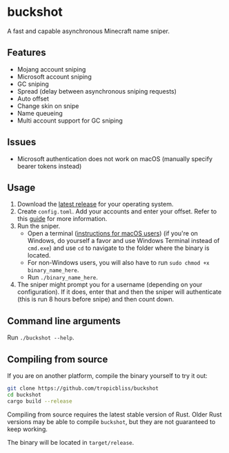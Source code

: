 # buckshot

A fast and capable asynchronous Minecraft name sniper.

## Features

- Mojang account sniping
- Microsoft account sniping
- GC sniping
- Spread (delay between asynchronous sniping requests)
- Auto offset
- Change skin on snipe
- Name queueing
- Multi account support for GC sniping

## Issues

- Microsoft authentication does not work on macOS (manually specify bearer tokens instead)

## Usage

1. Download the [latest release](https://github.com/tropicbliss/buckshot/releases/latest) for your operating system.
2. Create `config.toml`. Add your accounts and enter your offset. Refer to this [guide](https://github.com/tropicbliss/buckshot/blob/main/CONFIG.md) for more information.
3. Run the sniper.
   - Open a terminal ([instructions for macOS users](https://www.stugon.com/open-terminal-in-current-folder-location-mac/)) (if you're on Windows, do yourself a favor and use Windows Terminal instead of `cmd.exe`) and use `cd` to navigate to the folder where the binary is located.
   - For non-Windows users, you will also have to run `sudo chmod +x binary_name_here`.
   - Run `./binary_name_here`.
4. The sniper might prompt you for a username (depending on your configuration). If it does, enter that and then the sniper will authenticate (this is run 8 hours before snipe) and then count down.

## Command line arguments

Run `./buckshot --help`.

## Compiling from source

If you are on another platform, compile the binary yourself to try it out:

```sh
git clone https://github.com/tropicbliss/buckshot
cd buckshot
cargo build --release
```

Compiling from source requires the latest stable version of Rust. Older Rust versions may be able to compile `buckshot`, but they are not guaranteed to keep working.

The binary will be located in `target/release`.
